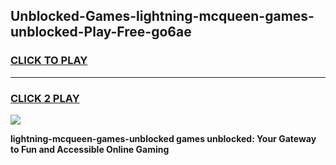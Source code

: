 
## Unblocked-Games-lightning-mcqueen-games-unblocked-Play-Free-go6ae
<h3>
<a href="https://premium76.site?title=lightning-mcqueen-games-unblocked&ref=18A1">CLICK TO PLAY</a></h3>
<hr>

<h3>
<a href="https://premium76.site?title=lightning-mcqueen-games-unblocked&ref=18A1">CLICK 2 PLAY</a>
  
</h3>

<a href="https://premium76.site?title=lightning-mcqueen-games-unblocked&ref=18A1"><img src="https://clearcache.store/games.png"></a>


**lightning-mcqueen-games-unblocked games unblocked: Your Gateway to Fun and Accessible Online Gaming**
